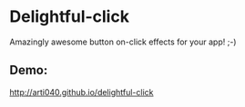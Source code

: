 # Delightful-click
Amazingly awesome button on-click effects for your app! ;-)

Demo:
-----
http://arti040.github.io/delightful-click
